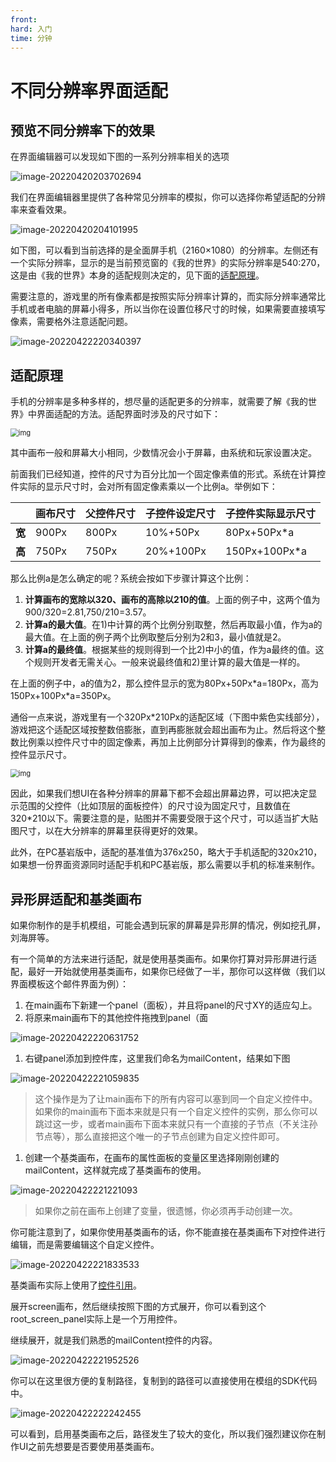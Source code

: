 ```yaml
---
front: 
hard: 入门
time: 分钟
---
```


# 不同分辨率界面适配

## 预览不同分辨率下的效果

在界面编辑器可以发现如下图的一系列分辨率相关的选项

![image-20220420203702694](./images/image-20220420203702694.png)

我们在界面编辑器里提供了各种常见分辨率的模拟，你可以选择你希望适配的分辨率来查看效果。

![image-20220420204101995](./images/image-20220420204101995.png)

如下图，可以看到当前选择的是全面屏手机（2160×1080）的分辨率。左侧还有一个实际分辨率，显示的是当前预览窗的《我的世界》的实际分辨率是540:270，这是由《我的世界》本身的适配规则决定的，见下面的[适配原理](#适配原理)。

需要注意的，游戏里的所有像素都是按照实际分辨率计算的，而实际分辨率通常比手机或者电脑的屏幕小得多，所以当你在设置位移尺寸的时候，如果需要直接填写像素，需要格外注意适配问题。

![image-20220422220340397](./images/image-20220422220340397.png)

## 适配原理

手机的分辨率是多种多样的，想尽量的适配更多的分辨率，就需要了解《我的世界》中界面适配的方法。适配界面时涉及的尺寸如下：

<img src="./images/ui_image015.png" alt="img" style="zoom: 80%;" />

其中画布一般和屏幕大小相同，少数情况会小于屏幕，由系统和玩家设置决定。

前面我们已经知道，控件的尺寸为百分比加一个固定像素值的形式。系统在计算控件实际的显示尺寸时，会对所有固定像素乘以一个比例a。举例如下：

|        | **画布尺寸** | **父控件尺寸** | **子控件设定尺寸** | **子控件实际显示尺寸** |
| ------ | ------------ | -------------- | ------------------ | ---------------------- |
| **宽** | 900Px        | 800Px          | 10%+50Px           | 80Px+50Px\*a           |
| **高** | 750Px        | 750Px          | 20%+100Px          | 150Px+100Px\*a         |

那么比例a是怎么确定的呢？系统会按如下步骤计算这个比例：

1. **计算画布的宽除以320、画布的高除以210的值**。上面的例子中，这两个值为900/320=2.81,750/210=3.57。
2. **计算a的最大值**。在1)中计算的两个比例分别取整，然后再取最小值，作为a的最大值。在上面的例子两个比例取整后分别为2和3，最小值就是2。
3. **计算a的最终值**。根据某些的规则得到一个比2)中小的值，作为a最终的值。这个规则开发者无需关心。一般来说最终值和2)里计算的最大值是一样的。

在上面的例子中，a的值为2，那么控件显示的宽为80Px+50Px\*a=180Px，高为150Px+100Px\*a=350Px。

通俗一点来说，游戏里有一个320Px\*210Px的适配区域（下图中紫色实线部分），游戏把这个适配区域按整数倍膨胀，直到再膨胀就会超出画布为止。然后将这个整数比例乘以控件尺寸中的固定像素，再加上比例部分计算得到的像素，作为最终的控件显示尺寸。

<img src="./images/ui_image016.png" alt="img" style="zoom: 80%;" />

因此，如果我们想UI在各种分辨率的屏幕下都不会超出屏幕边界，可以把决定显示范围的父控件（比如顶层的面板控件）的尺寸设为固定尺寸，且数值在320\*210以下。需要注意的是，贴图并不需要受限于这个尺寸，可以适当扩大贴图尺寸，以在大分辨率的屏幕里获得更好的效果。

此外，在PC基岩版中，适配的基准值为376x250，略大于手机适配的320x210，如果想一份界面资源同时适配手机和PC基岩版，那么需要以手机的标准来制作。

## 异形屏适配和基类画布

如果你制作的是手机模组，可能会遇到玩家的屏幕是异形屏的情况，例如挖孔屏，刘海屏等。

有一个简单的方法来进行适配，就是使用基类画布。如果你打算对异形屏进行适配，最好一开始就使用基类画布，如果你已经做了一半，那你可以这样做（我们以界面模板这个邮件界面为例）：

1. 在main画布下新建一个panel（面板），并且将panel的尺寸XY的适应勾上。
2. 将原来main画布下的其他控件拖拽到panel（面

![image-20220422220631752](./images/image-20220422220631752.png)

1. 右键panel添加到控件库，这里我们命名为mailContent，结果如下图

![image-20220422221059835](./images/image-20220422221059835.png)

> 这个操作是为了让main画布下的所有内容可以塞到同一个自定义控件中。如果你的main画布下面本来就是只有一个自定义控件的实例，那么你可以跳过这一步，或者main画布下面本来就只有一个直接的子节点（不关注孙节点等），那么直接把这个唯一的子节点创建为自定义控件即可。

1. 创建一个基类画布，在画布的属性面板的变量区里选择刚刚创建的mailContent，这样就完成了基类画布的使用。

![image-20220422221221093](./images/image-20220422221221093.png)

> 如果你之前在画布上创建了变量，很遗憾，你必须再手动创建一次。

你可能注意到了，如果你使用基类画布的话，你不能直接在基类画布下对控件进行编辑，而是需要编辑这个自定义控件。

![image-20220422221833533](./images/image-20220422221833533.png)

基类画布实际上使用了[控件引用](./15-变量引用和万用控件.md#控件引用和万用控件)。

展开screen画布，然后继续按照下图的方式展开，你可以看到这个root_screen_panel实际上是一个万用控件。

继续展开，就是我们熟悉的mailContent控件的内容。

![image-20220422221952526](./images/image-20220422221952526.png)

你可以在这里很方便的复制路径，复制到的路径可以直接使用在模组的SDK代码中。

![image-20220422222242455](./images/image-20220422222242455.png)

可以看到，启用基类画布之后，路径发生了较大的变化，所以我们强烈建议你在制作UI之前先想要是否要使用基类画布。

